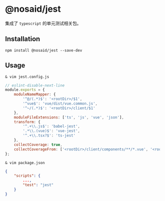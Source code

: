 # @nosaid/jest

集成了 `typescript` 的单元测试相关包。

## Installation

    npm install @nosaid/jest --save-dev

## Usage

```shell
& vim jest.config.js
```

```js
// eslint-disable-next-line
module.exports = {
    moduleNameMapper: {
        '^@/(.*)$': '<rootDir>/$1',
        '^vue$': 'vue/dist/vue.common.js',
        '^~/(.*)$': '<rootDir>/client/$1'
    },
    moduleFileExtensions: ['ts', 'js', 'vue', 'json'],
    transform: {
        '^.+\\.js$': 'babel-jest',
        '.*\\.(vue)$': 'vue-jest',
        '^.+\\.tsx?$': 'ts-jest'
    },
    collectCoverage: true,
    collectCoverageFrom: ['<rootDir>/client/components/**/*.vue', '<rootDir>/client/pages/**/*.vue']
};
```

```shell
& vim package.json
```

```json
{
    "scripts": {
        ...,
        "test": "jest"
    }
}
```
